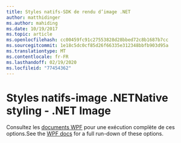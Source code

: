 ```yaml
---
title: Styles natifs-SDK de rendu d’image .NET
author: matthidinger
ms.author: mahiding
ms.date: 10/19/2017
ms.topic: article
ms.openlocfilehash: cc00459fc91c27553828d28bbed72c8b1687b7cc
ms.sourcegitcommit: 1e18c5dc0cf85d26f66335e312348bbfb903d95a
ms.translationtype: MT
ms.contentlocale: fr-FR
ms.lasthandoff: 02/19/2020
ms.locfileid: "77454362"
---
```

# <a name="native-styling---net-image"></a><span data-ttu-id="236db-102">Styles natifs-image .NET</span><span class="sxs-lookup"><span data-stu-id="236db-102">Native styling - .NET Image</span></span>

<span data-ttu-id="236db-103">Consultez les [documents WPF](../net-wpf/getting-started.md) pour une exécution complète de ces options.</span><span class="sxs-lookup"><span data-stu-id="236db-103">See the [WPF docs](../net-wpf/getting-started.md) for a full run-down of these options.</span></span>
